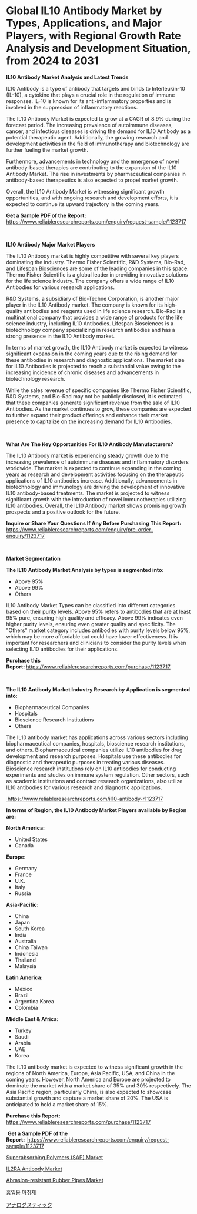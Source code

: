 <p><h1>Global IL10 Antibody Market by Types, Applications, and Major Players, with Regional Growth Rate Analysis and Development Situation, from 2024 to 2031</h1></p><p><strong>IL10 Antibody Market Analysis and Latest Trends</strong></p>
<p><p>IL10 Antibody is a type of antibody that targets and binds to Interleukin-10 (IL-10), a cytokine that plays a crucial role in the regulation of immune responses. IL-10 is known for its anti-inflammatory properties and is involved in the suppression of inflammatory reactions.</p><p>The IL10 Antibody Market is expected to grow at a CAGR of 8.9% during the forecast period. The increasing prevalence of autoimmune diseases, cancer, and infectious diseases is driving the demand for IL10 Antibody as a potential therapeutic agent. Additionally, the growing research and development activities in the field of immunotherapy and biotechnology are further fueling the market growth.</p><p>Furthermore, advancements in technology and the emergence of novel antibody-based therapies are contributing to the expansion of the IL10 Antibody Market. The rise in investments by pharmaceutical companies in antibody-based therapeutics is also expected to propel market growth.</p><p>Overall, the IL10 Antibody Market is witnessing significant growth opportunities, and with ongoing research and development efforts, it is expected to continue its upward trajectory in the coming years.</p></p>
<p><strong>Get a Sample PDF of the Report:&nbsp;</strong> <a href="https://www.reliableresearchreports.com/enquiry/request-sample/1123717">https://www.reliableresearchreports.com/enquiry/request-sample/1123717</a></p>
<p>&nbsp;</p>
<p><strong>IL10 Antibody Major Market Players</strong></p>
<p><p>The IL10 Antibody market is highly competitive with several key players dominating the industry. Thermo Fisher Scientific, R&D Systems, Bio-Rad, and Lifespan Biosciences are some of the leading companies in this space. Thermo Fisher Scientific is a global leader in providing innovative solutions for the life science industry. The company offers a wide range of IL10 Antibodies for various research applications.</p><p>R&D Systems, a subsidiary of Bio-Techne Corporation, is another major player in the IL10 Antibody market. The company is known for its high-quality antibodies and reagents used in life science research. Bio-Rad is a multinational company that provides a wide range of products for the life science industry, including IL10 Antibodies. Lifespan Biosciences is a biotechnology company specializing in research antibodies and has a strong presence in the IL10 Antibody market.</p><p>In terms of market growth, the IL10 Antibody market is expected to witness significant expansion in the coming years due to the rising demand for these antibodies in research and diagnostic applications. The market size for IL10 Antibodies is projected to reach a substantial value owing to the increasing incidence of chronic diseases and advancements in biotechnology research.</p><p>While the sales revenue of specific companies like Thermo Fisher Scientific, R&D Systems, and Bio-Rad may not be publicly disclosed, it is estimated that these companies generate significant revenue from the sale of IL10 Antibodies. As the market continues to grow, these companies are expected to further expand their product offerings and enhance their market presence to capitalize on the increasing demand for IL10 Antibodies.</p></p>
<p>&nbsp;</p>
<p><strong>What Are The Key Opportunities For IL10 Antibody Manufacturers?</strong></p>
<p><p>The IL10 Antibody market is experiencing steady growth due to the increasing prevalence of autoimmune diseases and inflammatory disorders worldwide. The market is expected to continue expanding in the coming years as research and development activities focusing on the therapeutic applications of IL10 antibodies increase. Additionally, advancements in biotechnology and immunology are driving the development of innovative IL10 antibody-based treatments. The market is projected to witness significant growth with the introduction of novel immunotherapies utilizing IL10 antibodies. Overall, the IL10 Antibody market shows promising growth prospects and a positive outlook for the future.</p></p>
<p><strong>Inquire or Share Your Questions If Any Before Purchasing This Report:</strong> <a href="https://www.reliableresearchreports.com/enquiry/pre-order-enquiry/1123717">https://www.reliableresearchreports.com/enquiry/pre-order-enquiry/1123717</a></p>
<p>&nbsp;</p>
<p><strong>Market Segmentation</strong></p>
<p><strong>The IL10 Antibody Market Analysis by types is segmented into:</strong></p>
<p><ul><li>Above 95%</li><li>Above 99%</li><li>Others</li></ul></p>
<p><p>IL10 Antibody Market Types can be classified into different categories based on their purity levels. Above 95% refers to antibodies that are at least 95% pure, ensuring high quality and efficacy. Above 99% indicates even higher purity levels, ensuring even greater quality and specificity. The "Others" market category includes antibodies with purity levels below 95%, which may be more affordable but could have lower effectiveness. It is important for researchers and clinicians to consider the purity levels when selecting IL10 antibodies for their applications.</p></p>
<p><strong>Purchase this Report:&nbsp;</strong><a href="https://www.reliableresearchreports.com/purchase/1123717">https://www.reliableresearchreports.com/purchase/1123717</a></p>
<p>&nbsp;</p>
<p><strong>The IL10 Antibody Market Industry Research by Application is segmented into:</strong></p>
<p><ul><li>Biopharmaceutical Companies</li><li>Hospitals</li><li>Bioscience Research Institutions</li><li>Others</li></ul></p>
<p><p>The IL10 antibody market has applications across various sectors including biopharmaceutical companies, hospitals, bioscience research institutions, and others. Biopharmaceutical companies utilize IL10 antibodies for drug development and research purposes. Hospitals use these antibodies for diagnostic and therapeutic purposes in treating various diseases. Bioscience research institutions rely on IL10 antibodies for conducting experiments and studies on immune system regulation. Other sectors, such as academic institutions and contract research organizations, also utilize IL10 antibodies for various research and diagnostic applications.</p></p>
<p><a href="https://www.reliableresearchreports.com/il10-antibody-r1123717">&nbsp;https://www.reliableresearchreports.com/il10-antibody-r1123717</a></p>
<p><strong>In terms of Region, the IL10 Antibody Market Players available by Region are:</strong></p>
<p>
    <p> <strong> North America: </strong>
        <ul>
            <li>United States</li>
            <li>Canada</li>
        </ul>
        </p> 
    <p> <strong> Europe: </strong>
        <ul>
            <li>Germany</li>
            <li>France</li>
            <li>U.K.</li>
            <li>Italy</li>
            <li>Russia</li>
        </ul>
        </p> 
    <p> <strong> Asia-Pacific: </strong>
        <ul>
            <li>China</li>
            <li>Japan</li>
            <li>South Korea</li>
            <li>India</li>
            <li>Australia</li>
            <li>China Taiwan</li>
            <li>Indonesia</li>
            <li>Thailand</li>
            <li>Malaysia</li>
        </ul>
        </p> 
    <p> <strong> Latin America: </strong>
        <ul>
            <li>Mexico</li>
            <li>Brazil</li>
            <li>Argentina Korea</li>
            <li>Colombia</li>
        </ul>
        </p> 
    <p> <strong> Middle East & Africa: </strong>
        <ul>
            <li>Turkey</li>
            <li>Saudi</li>
            <li>Arabia</li>
            <li>UAE</li>
            <li>Korea</li>
        </ul>
    </p>
    </p>
<p><p>The IL10 antibody market is expected to witness significant growth in the regions of North America, Europe, Asia Pacific, USA, and China in the coming years. However, North America and Europe are projected to dominate the market with a market share of 35% and 30% respectively. The Asia Pacific region, particularly China, is also expected to showcase substantial growth and capture a market share of 20%. The USA is anticipated to hold a market share of 15%.</p></p>
<p><strong>Purchase this Report: </strong><a href="https://www.reliableresearchreports.com/purchase/1123717">https://www.reliableresearchreports.com/purchase/1123717</a></p>
<p>&nbsp;<strong>Get a Sample PDF of the Report:&nbsp;&nbsp;</strong><a href="https://www.reliableresearchreports.com/enquiry/request-sample/1123717">https://www.reliableresearchreports.com/enquiry/request-sample/1123717</a></p>
<p><strong></strong></p>
<p><p><a href="https://issuu.com/reportprime-2/docs/superabsorbing-polymers-sap-market-size-2030.pptx">Superabsorbing Polymers (SAP) Market</a></p><p><a href="https://github.com/AlysaLedner2023/Market-Research-Report-List-1/blob/main/il2ra-antibody-market.md">IL2RA Antibody Market</a></p><p><a href="https://issuu.com/reportprime-2/docs/abrasion-resistant-rubber-pipes-market-size-2030.p">Abrasion-resistant Rubber Pipes Market</a></p><p><a href="https://github.com/fredrickeglers/Market-Research-Report-List-2/blob/main/979543542964.md">흡입용 마취제</a></p><p><a href="https://github.com/hwbcz413288296/Market-Research-Report-List-2/blob/main/130092647130.md">アナログスティック</a></p></p>